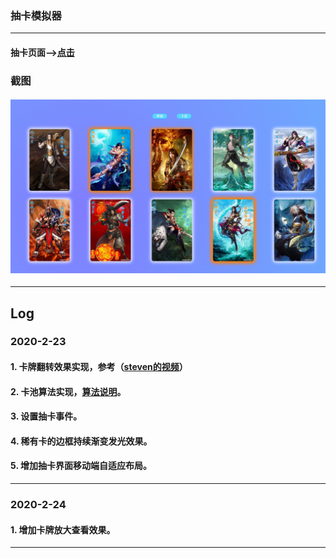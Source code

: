 ### 抽卡模拟器
---
#### 抽卡页面-->[点击](https://lorelei47.github.io/pumpingCard/index.html)

### 截图
#### ![截图](screenshot/index.png)

---
## **Log**

### 2020-2-23
#### 1. 卡牌翻转效果实现，参考（[steven的视频](https://www.bilibili.com/video/av64757631)）
#### 2. 卡池算法实现，[算法说明](https://github.com/lorelei47/StudyDiary/blob/master/read/algorithm/03-%E9%9A%8F%E6%9C%BA%E6%9D%83%E9%87%8D%E7%AE%97%E6%B3%95.js)。
#### 3. 设置抽卡事件。
#### 4. 稀有卡的边框持续渐变发光效果。
#### 5. 增加抽卡界面移动端自适应布局。

---
### 2020-2-24
#### 1. 增加卡牌放大查看效果。

---